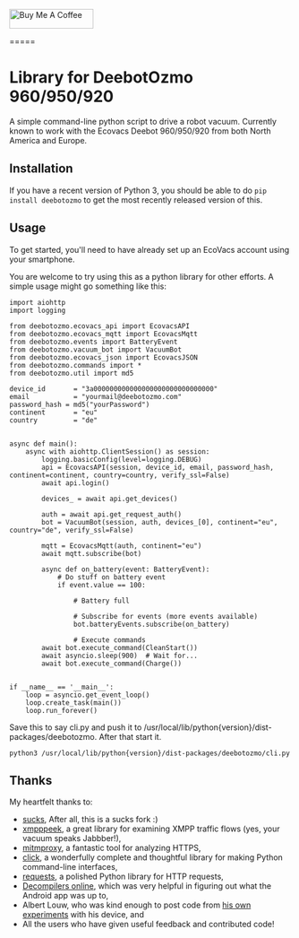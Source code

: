 <a href="https://www.buymeacoffee.com/4nd3rs" target="_blank"><img src="https://cdn.buymeacoffee.com/buttons/default-black.png" width="150px" height="35px" alt="Buy Me A Coffee" style="height: 35px !important;width: 150px !important;" ></a>

=====
# Library for DeebotOzmo 960/950/920

A simple command-line python script to drive a robot vacuum. Currently
known to work with the Ecovacs Deebot 960/950/920 from both North America and Europe.

## Installation

If you have a recent version of Python 3, you should be able to
do `pip install deebotozmo` to get the most recently released version of
this.

## Usage

To get started, you'll need to have already set up an EcoVacs account
using your smartphone.

You are welcome to try using this as a python library for other efforts.
A simple usage might go something like this:

```import asyncio
import aiohttp
import logging

from deebotozmo.ecovacs_api import EcovacsAPI
from deebotozmo.ecovacs_mqtt import EcovacsMqtt
from deebotozmo.events import BatteryEvent
from deebotozmo.vacuum_bot import VacuumBot
from deebotozmo.ecovacs_json import EcovacsJSON
from deebotozmo.commands import *
from deebotozmo.util import md5

device_id 		= "3a000000000000000000000000000000"
email			= "yourmail@deebotozmo.com"
password_hash = md5("yourPassword")
continent		= "eu"
country			= "de"


async def main():
	async with aiohttp.ClientSession() as session:
		logging.basicConfig(level=logging.DEBUG)
		api = EcovacsAPI(session, device_id, email, password_hash, continent=continent, country=country, verify_ssl=False)
		await api.login()

		devices_ = await api.get_devices()

		auth = await api.get_request_auth()
		bot = VacuumBot(session, auth, devices_[0], continent="eu", country="de", verify_ssl=False)

		mqtt = EcovacsMqtt(auth, continent="eu")
		await mqtt.subscribe(bot)

		async def on_battery(event: BatteryEvent):
			# Do stuff on battery event
			if event.value == 100:

				# Battery full

				# Subscribe for events (more events available)
				bot.batteryEvents.subscribe(on_battery)

				# Execute commands
		await bot.execute_command(CleanStart())
		await asyncio.sleep(900)  # Wait for...
		await bot.execute_command(Charge())


if __name__ == '__main__':
	loop = asyncio.get_event_loop()
	loop.create_task(main())
	loop.run_forever()
```

Save this to say cli.py and push it to /usr/local/lib/python{version}/dist-packages/deebotozmo.
After that start it.

```
python3 /usr/local/lib/python{version}/dist-packages/deebotozmo/cli.py
```

## Thanks

My heartfelt thanks to:

* [sucks](https://github.com/wpietri/sucks),
After all, this is a sucks fork :)
* [xmpppeek](https://www.beneaththewaves.net/Software/XMPPPeek.html),
a great library for examining XMPP traffic flows (yes, your vacuum
speaks Jabbber!),
* [mitmproxy](https://mitmproxy.org/), a fantastic tool for analyzing HTTPS,
* [click](http://click.pocoo.org/), a wonderfully complete and thoughtful
library for making Python command-line interfaces,
* [requests](http://docs.python-requests.org/en/master/), a polished Python
library for HTTP requests,
* [Decompilers online](http://www.javadecompilers.com/apk), which was
very helpful in figuring out what the Android app was up to,
* Albert Louw, who was kind enough to post code from [his own
experiments](https://community.smartthings.com/t/ecovacs-deebot-n79/93410/33)
with his device, and
* All the users who have given useful feedback and contributed code!
